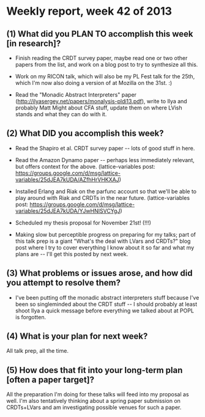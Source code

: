 # Weekly report, week 42 of 2013

## (1) What did you PLAN TO accomplish this week [in research]?

  * Finish reading the CRDT survey paper, maybe read one or two other
    papers from the list, and work on a blog post to try to synthesize
    all this.

  * Work on my RICON talk, which will also be my PL Fest talk for the
    25th, which I'm now also doing a version of at Mozilla on the 31st. :)

  * Read the "Monadic Abstract Interpreters" paper
    (http://ilyasergey.net/papers/monalysis-pldi13.pdf), write to Ilya
    and probably Matt Might about CFA stuff, update them on where
    LVish stands and what they can do with it.

## (2) What DID you accomplish this week?

  * Read the Shapiro et al. CRDT survey paper -- lots of good stuff in
    here.
  
  * Read the Amazon Dynamo paper -- perhaps less immediately relevant,
    but offers context for the above. (lattice-variables post:
    https://groups.google.com/d/msg/lattice-variables/25dJEA7kUDA/AZfhHrVHKXAJ)
  
  * Installed Erlang and Riak on the parfunc account so that we'll be
    able to play around with Riak and CRDTs in the near
    future. (lattice-variables post:
    https://groups.google.com/d/msg/lattice-variables/25dJEA7kUDA/YJwHNISVCYgJ)
  
  * Scheduled my thesis proposal for November 21st! (!!!)
  
  * Making slow but perceptible progress on preparing for my talks;
    part of this talk prep is a giant "What's the deal with LVars and
    CRDTs?" blog post where I try to cover everything I know about it
    so far and what my plans are -- I'll get this posted by next week.
	
## (3) What problems or issues arose, and how did you attempt to resolve them?

  * I've been putting off the monadic abstract interpreters stuff
    because I've been so singleminded about the CRDT stuff -- I should
    probably at least shoot Ilya a quick message before everything we
    talked about at POPL is forgotten.
  
## (4) What is your plan for next week?

All talk prep, all the time.
  
## (5) How does that fit into your long-term plan [often a paper target]?

All the preparation I'm doing for these talks will feed into my
proposal as well. I'm also tentatively thinking about a spring paper
submission on CRDTs+LVars and am investigating possible venues for
such a paper.
